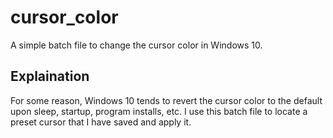 # cursor_color
A simple batch file to change the cursor color in Windows 10.

## Explaination

For some reason, Windows 10 tends to revert the cursor color to the default upon sleep, startup, program installs, etc. I use this batch file to locate a preset cursor that I have saved and apply it.
